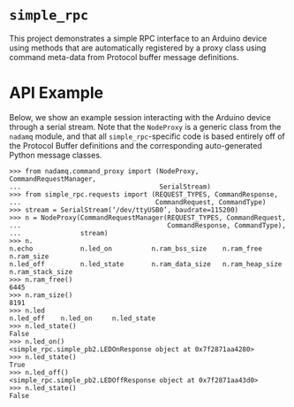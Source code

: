 # `simple_rpc` #

This project demonstrates a simple RPC interface to an Arduino device using
methods that are automatically registered by a proxy class using command
meta-data from Protocol buffer message definitions.


# API Example #

Below, we show an example session interacting with the Arduino device through a
serial stream.  Note that the `NodeProxy` is a generic class from the `nadamq`
module, and that all `simple_rpc`-specific code is based entirely off of the
Protocol Buffer definitions and the corresponding auto-generated Python message
classes.

    >>> from nadamq.command_proxy import (NodeProxy, CommandRequestManager,
    ...                                   SerialStream)
    >>> from simple_rpc.requests import (REQUEST_TYPES, CommandResponse,
    ...                                  CommandRequest, CommandType)
    >>> stream = SerialStream(‘/dev/ttyUSB0’, baudrate=115200)
    >>> n = NodeProxy(CommandRequestManager(REQUEST_TYPES, CommandRequest,
    ...                                     CommandResponse, CommandType),
    ...               stream)
    >>> n.
    n.echo            n.led_on          n.ram_bss_size    n.ram_free        n.ram_size
    n.led_off         n.led_state       n.ram_data_size   n.ram_heap_size   n.ram_stack_size
    >>> n.ram_free()
    6445
    >>> n.ram_size()
    8191
    >>> n.led
    n.led_off    n.led_on     n.led_state
    >>> n.led_state()
    False
    >>> n.led_on()
    <simple_rpc.simple_pb2.LEDOnResponse object at 0x7f2871aa4280>
    >>> n.led_state()
    True
    >>> n.led_off()
    <simple_rpc.simple_pb2.LEDOffResponse object at 0x7f2871aa43d0>
    >>> n.led_state()
    False
